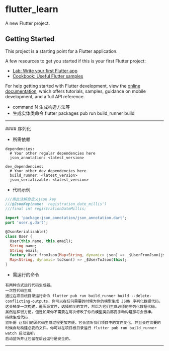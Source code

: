 # flutter_learn

A new Flutter project.

## Getting Started

This project is a starting point for a Flutter application.

A few resources to get you started if this is your first Flutter project:

- [Lab: Write your first Flutter app](https://docs.flutter.dev/get-started/codelab)
- [Cookbook: Useful Flutter samples](https://docs.flutter.dev/cookbook)

For help getting started with Flutter development, view the
[online documentation](https://docs.flutter.dev/), which offers tutorials,
samples, guidance on mobile development, and a full API reference.


* command N 生成构造方法等
* 生成实体类命令 flutter packages pub run build_runner build


<hr>
#### 序列化

* 所需依赖
```properties
dependencies:
  # Your other regular dependencies here
  json_annotation: <latest_version>

dev_dependencies:
  # Your other dev_dependencies here
  build_runner: <latest_version>
  json_serializable: <latest_version>
```

* 代码示例
```dart
///用此注解自定义json key
///@JsonKey(name: 'registration_date_millis')
///final int registrationDateMillis;
    
import 'package:json_annotation/json_annotation.dart';
part 'user.g.dart';

@JsonSerializable()
class User {
  User(this.name, this.email);
  String name;
  String email;
  factory User.fromJson(Map<String, dynamic> json) => _$UserFromJson(json);
  Map<String, dynamic> toJson() => _$UserToJson(this);
}
```
* 需运行的命令
```
有两种方式运行代码生成器。
一次性代码生成
通过在项目根目录运行命令 flutter pub run build_runner build --delete-conflicting-outputs，你可以在任何需要的时候为你的模型生成 JSON 序列化数据代码。这会触发一次构建，遍历源文件，选择相关的文件，然后为它们生成必须的序列化数据代码。
虽然这样很方便，但是如果你不需要在每次修改了你的模型类后都要手动构建那将会很棒。
持续生成代码
监听器 让我们的源代码生成过程更加方便。它会监听我们项目中的文件变化，并且会在需要的时候自动构建必要的文件。你可以在项目根目录运行 flutter pub run build_runner watch 启动监听。
启动监听并让它留在后台运行是安全的。
```
<hr>